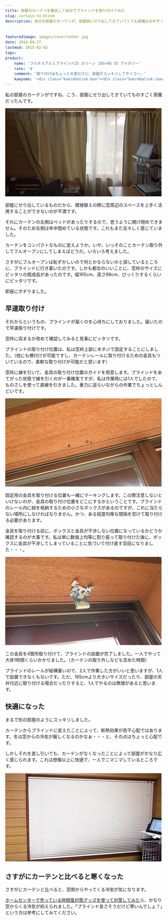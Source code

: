 ```yaml
---
title: 部屋のカーテンを撤去して自分でブラインドを取り付けてみた
slug: curtain-to-blind
description: 自分の部屋のカーテンが、部屋側にせり出してきていてとても邪魔なのがずっと気になっていました。家具の配置にも影響を与えるので、ブラインドに変えてみることにしました。窓枠にぴったり収まって見た目が非常にスッキリしました。大満足です。


featuredimage: images/cover/other.jpg
date: 2014-09-27
lastmod: 2015-02-02
tags: 
product:
    name: 'フルネスアルミブラインド25 カリーノ 165×98 IV アイボリー'
    rate: '4'
    comment: '取り付けはちょっと大変だけど、部屋がスッキリしてサイコー。'
    kaeyome: '<div class="kaerebalink-box"><div class="kaerebalink-image"><a href="http://www.amazon.co.jp/exec/obidos/ASIN/B004IRGJ3S/illusionspace-22/ref=nosim/" rel="nofollow" target="_blank"><img src="https://ecx.images-amazon.com/images/I/41JXA5xd1zL._SL160_.jpg" style="border: none;" /></a></div><div class="kaerebalink-info"><div class="kaerebalink-name"><a href="http://www.amazon.co.jp/exec/obidos/ASIN/B004IRGJ3S/illusionspace-22/ref=nosim/" rel="nofollow" target="_blank">フルネスアルミブラインド25 カリーノ 165×98 IV アイボリー</a><div class="kaerebalink-powered-date">posted with <a href="http://kaereba.com" rel="nofollow" target="_blank">カエレバ</a></div></div><div class="kaerebalink-detail"> フルネス     </div><div class="kaerebalink-link1"><div class="shoplinkamazon"><a href="http://www.amazon.co.jp/gp/search?keywords=%83u%83%89%83C%83%93%83h%20%83J%83%8A%81%5B%83m&__mk_ja_JP=%83J%83%5E%83J%83i&tag=illusionspace-22" rel="nofollow" target="_blank" title="アマゾン" >Amazon</a></div><div class="shoplinkrakuten"><a href="http://hb.afl.rakuten.co.jp/hgc/0e95387f.f2aef20d.0e953880.25e412bd/?pc=http%3A%2F%2Fsearch.rakuten.co.jp%2Fsearch%2Fmall%2F%25E3%2583%2596%25E3%2583%25A9%25E3%2582%25A4%25E3%2583%25B3%25E3%2583%2589%2520%25E3%2582%25AB%25E3%2583%25AA%25E3%2583%25BC%25E3%2583%258E%2F-%2Ff.1-p.1-s.1-sf.0-st.A-v.2%3Fx%3D0%26scid%3Daf_ich_link_urltxt%26m%3Dhttp%3A%2F%2Fm.rakuten.co.jp%2F" rel="nofollow" target="_blank" title="楽天市場" >楽天市場</a></div></div></div><div class="booklink-footer" style="clear: left"></div></div>'
---
```


私の部屋のカーテンがですね、こう、部屋にせり出してきていてものすごく邪魔だったんです。

![部屋にせり出し、左側は半固定状態のカーテン](752bbc8278960d2529c19eaa5541bb75.jpg)

部屋にせり出しているものだから、模様替えの際に窓周辺のスペースを上手く活用することができないのが不満です。

それにカーテンの左側はベッドがあったりするので、思うように開け閉めできません。そのため左側は年中閉めている状態です。これもまた忌々しく感じていました。

カーテンをコンパクトなものに変えようか。いや、いっそのことカーテン取り外してフルオープンにしてしまえばどうだ。いろいろ考えました。

さすがにフルオープンは恥ずかしいので何とかならないかと探しているところに、ブラインドに行き着いたのです。しかも都合のいいことに、窓枠のサイズにピッタリの既成品があったのです。幅165cm、高さ98cm、びっくりするくらいにピッタリです。

即座にポチりました。


## 早速取り付け


それからというもの、ブラインドが届くのを心待ちにしておりました。届いたので早速取り付けです。

窓枠に収まるか改めて確認してみると見事にピッタリです。

ブラインドの取り付け位置は、私は窓枠上部に木ネジで固定することにしました。（他にも横付けが可能ですし、カーテンレールに取り付けるための金具もついているので、柔軟な取り付けが可能だと思います）

窓枠に線を引いて、金具の取り付け位置のガイドを用意します。ブラインドをあてがった状態で線を引くのが一番確実ですが、私は作業時には1人でしたので、ものさしを使って直線を引きました。重力に逆らいながらの作業でちょっとしんどいです。

![取り付け位置を一直線にするため引いたガイド](b89a9015909078ee795348a95a506aea.jpg)

固定用の金具を取り付ける位置も一緒にマーキングします。この際注意しないといけないのが、金具の取り付け位置をどこにするかということです。ブラインドのレール内に紐を格納するための小さなボックスがあるのですが、これに当たらない場所にしなければなりません。かつ、ある程度均等な間隔を空けて取り付ける必要があります。

金具を取り付ける前に、ボックスと金具が干渉しない位置になっているかどうか確認するのが大事です。私は単に数値上均等に割り振って取り付けた後に、ボックスに金具が干渉してしまっていることに気づいて付け直す羽目になりました・・・。

![金具を取り付け](15844218eedfcf41ed7330004666eb9f.jpg)

この金具を4箇所取り付けて、ブラインドの設置が完了しました。一人でやって大体1時間くらいかかりました。（カーテンの取り外しなども含めた時間）

ブラインドのレールが結構重いので、2人で作業した方がいいと思いますが、1人で設置できなくもないです。ただ、165cmより大きいサイズだったり、部屋の天井付近に取り付ける場合だったりすると、1人でやるのは無理があると思います。


## 快適になった


まるで別の部屋のようにスッキリしました。

カーテンからブラインドに変えたことによって、断熱効果が若干心配ではあります。冬は窓からの冷気が厳しくなるのかなぁ・・・と、その点はちょっと心配です。

しかしそれを差し引いても、カーテンがなくなったことによって部屋がかなり広く感じられます。これは想像以上に快適で、一人でニマニマしているところです。

![窓枠にぴったり収まったブラインド](d4bf844c125e3349bcef0384cfcfca3c.jpg)


## さすがにカーテンと比べると寒くなった


さすがにカーテンと比べると、窓側からやってくる冷気が気になります。

<a href="https://wantit.gcreate.jp/sukimakaze-taisaku/" title="手軽に試せるお部屋の隙間風対策グッズを使ってみた感想">ホームセンターで売っている隙間風対策グッズを使って対策してみた</a>ら、かなり窓からくる冷気が抑えられました。「ブラインド良さそうだけど寒いんでしょ？」という方は参考にしてみてください。


  